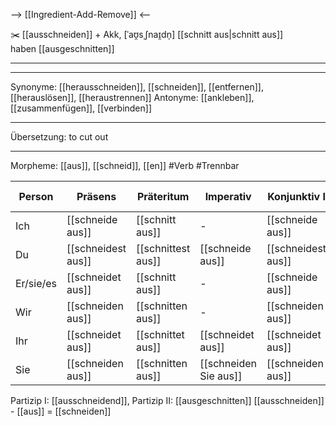 --> [[Ingredient-Add-Remove]] <--

✂️ [[ausschneiden]] + Akk, [ˈaʊ̯sˌʃnaɪ̯dn̩]
[[schnitt aus|schnitt aus]]  
haben [[ausgeschnitten]]

---

---

Synonyme: [[herausschneiden]], [[schneiden]], [[entfernen]], [[herauslösen]], [[heraustrennen]]
Antonyme: [[ankleben]], [[zusammenfügen]], [[verbinden]]

---

Übersetzung: to cut out

---

Morpheme: [[aus]], [[schneid]], [[en]]
#Verb #Trennbar

| Person    | Präsens            | Präteritum         | Imperativ             | Konjunktiv I       | Konjunktiv II      |
| --------- | ------------------ | ------------------ | --------------------- | ------------------ | ------------------ |
| Ich       | [[schneide aus]]   | [[schnitt aus]]    | -                     | [[schneide aus]]   | [[schnitte aus]]   |
| Du        | [[schneidest aus]] | [[schnittest aus]] | [[schneide aus]]      | [[schneidest aus]] | [[schnittest aus]] |
| Er/sie/es | [[schneidet aus]]  | [[schnitt aus]]    | -                     | [[schneide aus]]   | [[schnitte aus]]   |
| Wir       | [[schneiden aus]]  | [[schnitten aus]]  | -                     | [[schneiden aus]]  | [[schnitten aus]]  |
| Ihr       | [[schneidet aus]]  | [[schnittet aus]]  | [[schneidet aus]]     | [[schneidet aus]]  | [[schnittet aus]]  |
| Sie       | [[schneiden aus]]  | [[schnitten aus]]  | [[schneiden Sie aus]] | [[schneiden aus]]  | [[schnitten aus]]  |

Partizip I: [[ausschneidend]], Partizip II: [[ausgeschnitten]]
[[ausschneiden]] - [[aus]] = [[schneiden]]
